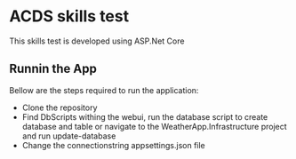 # ACDS skills test

This skills test is developed using ASP.Net Core

## Runnin the App

Bellow are the steps required to run the application: 

- Clone the repository
- Find DbScripts withing the webui, run the database script to create database and table or navigate to the WeatherApp.Infrastructure project and run update-database
- Change the connectionstring appsettings.json file
